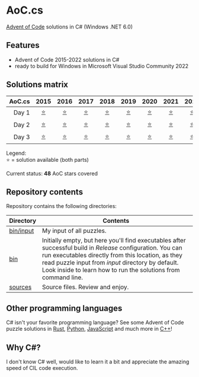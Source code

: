 # AoC.cs
[Advent of Code](http://adventofcode.com) solutions in C# (Windows .NET 6.0)


## Features
- Advent of Code 2015-2022 solutions in C#
- ready to build for Windows in Microsoft Visual Studio Community 2022

## Solutions matrix
AoC.cs | 2015 | 2016 | 2017 | 2018 | 2019 | 2020 | 2021 | 2022
------: | :--: | :--: | :--: | :--: | :--: | :--: | :--: | :--:
Day 1 | [⭐](sources/2015/2015_01.cs) | [⭐](sources/2016/2016_01.cs) | [⭐](sources/2017/2017_01.cs) | [⭐](sources/2018/2018_01.cs) | [⭐](sources/2019/2019_01.cs) | [⭐](sources/2020/2020_01.cs) | [⭐](sources/2021/2021_01.cs) | [⭐](sources/2022/2022_01.cs)
Day 2 | [⭐](sources/2015/2015_02.cs) | [⭐](sources/2016/2016_02.cs) | [⭐](sources/2017/2017_02.cs) | [⭐](sources/2018/2018_02.cs) | [⭐](sources/2019/2019_02.cs) | [⭐](sources/2020/2020_02.cs) | [⭐](sources/2021/2021_02.cs) | [⭐](sources/2022/2022_02.cs)
Day 3 | [⭐](sources/2015/2015_03.cs) | [⭐](sources/2016/2016_03.cs) | [⭐](sources/2017/2017_03.cs) | [⭐](sources/2018/2018_03.cs) | [⭐](sources/2019/2019_03.cs) | [⭐](sources/2020/2020_03.cs) | [⭐](sources/2021/2021_03.cs) | [⭐](sources/2022/2022_03.cs)

Legend: <br />
⭐ = solution available (both parts) <br />

Current status: **48** AoC stars covered

## Repository contents

Repository contains the following directories:

| Directory              | Contents                                                                                                                                                                                                                                                                            |
| ---------------------- | ----------------------------------------------------------------------------------------------------------------------------------------------------------------------------------------------------------------------------------------------------------------------------------- |
| [bin/input](bin/input) | My input of all puzzles.                                                                                                                                                                                                                                                            |
| [bin](bin)             | Initially empty, but here you'll find executables after successful build in *Release* configuration. You can run executables directly from this location, as they read puzzle input from *input* directory by default. Look inside to learn how to run the solutions from command line. |
| [sources](sources)     | Source files. Review and enjoy.                                                                                                                                                                                                                                                     |


## Other programming languages

C# isn't your favorite programming language? See some Advent of Code puzzle solutions in [Rust](https://github.com/tbielak/AoC_rs), [Python](https://github.com/tbielak/AoC_py), [JavaScript](https://github.com/tbielak/AoC_js) and much more in [C++](https://github.com/tbielak/AoC_cpp)!

## Why C#?

I don't know C# well, would like to learn it a bit and appreciate the amazing speed of CIL code execution.
